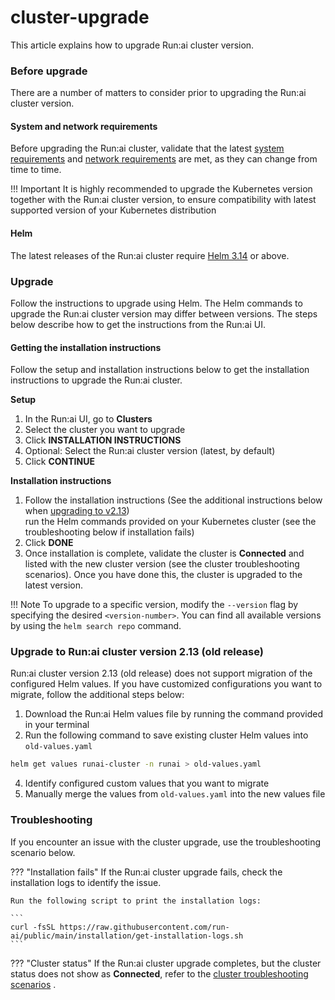 # cluster-upgrade

This article explains how to upgrade Run:ai cluster version.

### Before upgrade

There are a number of matters to consider prior to upgrading the Run:ai cluster version.

#### System and network requirements

Before upgrading the Run:ai cluster, validate that the latest [system requirements](cluster-prerequisites.md) and [network requirements](network-req.md) are met, as they can change from time to time.

!!! Important It is highly recommended to upgrade the Kubernetes version together with the Run:ai cluster version, to ensure compatibility with latest supported version of your Kubernetes distribution

#### Helm

The latest releases of the Run:ai cluster require [Helm 3.14](https://helm.sh/docs/helm/helm_install/) or above.

### Upgrade

Follow the instructions to upgrade using Helm. The Helm commands to upgrade the Run:ai cluster version may differ between versions. The steps below describe how to get the instructions from the Run:ai UI.

#### Getting the installation instructions

Follow the setup and installation instructions below to get the installation instructions to upgrade the Run:ai cluster.

**Setup**

1. In the Run:ai UI, go to **Clusters**
2. Select the cluster you want to upgrade
3. Click **INSTALLATION INSTRUCTIONS**
4. Optional: Select the Run:ai cluster version (latest, by default)
5. Click **CONTINUE**

**Installation instructions**

1. Follow the installation instructions (See the additional instructions below when [upgrading to v2.13](cluster-upgrade.md#upgrade-to-runai-cluster-version-213-old-release))\
   run the Helm commands provided on your Kubernetes cluster (see the troubleshooting below if installation fails)
2. Click **DONE**
3. Once installation is complete, validate the cluster is **Connected** and listed with the new cluster version (see the cluster troubleshooting scenarios). Once you have done this, the cluster is upgraded to the latest version.

!!! Note To upgrade to a specific version, modify the `--version` flag by specifying the desired `<version-number>`. You can find all available versions by using the `helm search repo` command.

### Upgrade to Run:ai cluster version 2.13 (old release)

Run:ai cluster version 2.13 (old release) does not support migration of the configured Helm values. If you have customized configurations you want to migrate, follow the additional steps below:

1. Download the Run:ai Helm values file by running the command provided in your terminal
2. Run the following command to save existing cluster Helm values into `old-values.yaml`

```bash
helm get values runai-cluster -n runai > old-values.yaml
```

4. Identify configured custom values that you want to migrate
5. Manually merge the values from `old-values.yaml` into the new values file

### Troubleshooting

If you encounter an issue with the cluster upgrade, use the troubleshooting scenario below.

??? "Installation fails" If the Run:ai cluster upgrade fails, check the installation logs to identify the issue.

````
Run the following script to print the installation logs:

```
curl -fsSL https://raw.githubusercontent.com/run-ai/public/main/installation/get-installation-logs.sh
```
````

??? "Cluster status" If the Run:ai cluster upgrade completes, but the cluster status does not show as **Connected**, refer to the [cluster troubleshooting scenarios](../../authentication/config/clusters.md#troubleshooting) .
